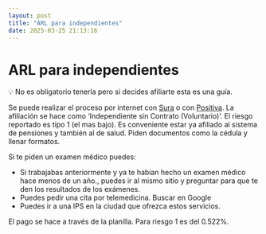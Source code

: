 ```yaml
---
layout: post
title: "ARL para independientes"
date: 2025-03-25 21:13:16
---
```


# ARL para independientes

<aside>
💡 No es obligatorio tenerla pero si decides afiliarte esta es una guía.

</aside>

Se puede realizar el proceso por internet con [Sura](https://www.arlsura.com/index.php/inicio-independiente) o con [Positiva](https://www.positivaenlinea.gov.co/nuevo/). La afiliación se hace como ‘Independiente sin Contrato (Voluntario)’. El riesgo reportado es tipo 1 (el mas bajo). Es conveniente estar ya afiliado al sistema de pensiones y también al de salud. Piden documentos como la cédula y llenar formatos.

Si te piden un examen médico puedes:

- Si trabajabas anteriormente y ya te habían hecho un examen médico hace menos de un año., puedes ir al mismo sitio y preguntar para que te den los resultados de los exámenes.
- Puedes pedir una cita por telemedicina. Buscar en Google
- Puedes ir a una IPS en la ciudad que ofrezca estos servicios.

El pago se hace a través de la planilla. Para riesgo 1 es del 0.522%.